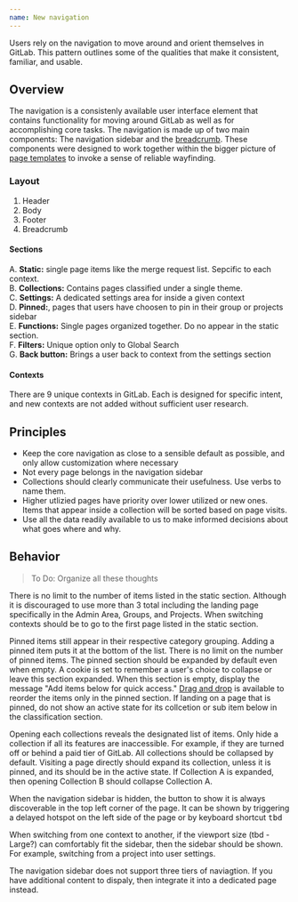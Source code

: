 ```yaml
---
name: New navigation
---
```


Users rely on the navigation to move around and orient themselves in GitLab. This pattern outlines some of the qualities that make it consistent, familiar, and usable.

## Overview

The navigation is a consistenly available user interface element that contains functionality for moving around GitLab as well as for accomplishing core tasks. The navigation is made up of two main components: The navigation sidebar and the [breadcrumb](/components/breadcrumb.md). These components were designed to work together within the bigger picture of [page templates](https://gitlab.com/gitlab-org/gitlab-services/design.gitlab.com/-/issues/1556) to invoke a sense of reliable wayfinding. 

### Layout

<figure-img alt="Navigation layout" label="A layout of the navigation structure" src="/img/navigation.svg"></figure-img>

1. Header
1. Body
1. Footer
1. Breadcrumb

#### Sections

A. **Static:** single page items like the merge request list. Sepcific to each context. <br>
B. **Collections:** Contains pages classified under a single theme. <br>
C. **Settings:** A dedicated settings area for inside a given context <br>
D. **Pinned:**, pages that users have choosen to pin in their group or projects sidebar <br>
E. **Functions:** Single pages organized together. Do no appear in the static section. <br>
F. **Filters:** Unique option only to Global Search <br>
G. **Back button:** Brings a user back to context from the settings section <br>

#### Contexts

There are 9 unique contexts in GitLab. Each is designed for specific intent, and new contexts are not added without sufficient user research. 

<figure-img alt="Admin Area layout" label="Admin Area: (A) Static, (B) Collections, (C) Settings" src="/img/admin-area-context.svg"></figure-img>

<figure-img alt="Groups and Projects layout" label="Groups and Projects: (A) Static, (D) Pinned, (B) Collections, (C) Settings" src="/img/groups-and-projects-context.svg"></figure-img>

<figure-img alt="Settings layout for a group or project" label="Settings: (G) Back button, (A) Static, (E) Functions" src="/img/settings-context.svg"></figure-img>

<figure-img alt="Your work layout" label="A layout of the your work context" src="/img/your-work-context.svg"></figure-img>

<figure-img alt="Explore, Profiles, User settings layout" label="Your work: (A) Static, (E) Functions" src="/img/explore-profiles-user-settings-context.svg"></figure-img>

<figure-img alt="Global search layout" label="Global search: (A) Static, (F) Filters" src="/img/global-search-context.svg"></figure-img>

<figure-img alt="Help layout" label="Help: (A) Static, (E) Functions" src="/img/help-context.svg"></figure-img>

## Principles

- Keep the core navigation as close to a sensible default as possible, and only allow customization where necessary
- Not every page belongs in the navigation sidebar
- Collections should clearly communicate their usefulness. Use verbs to name them.
- Higher utlizied pages have priority over lower utilized or new ones. Items that appear inside a collection will be sorted based on page visits.
- Use all the data readily available to us to make informed decisions about what goes where and why.

## Behavior

> To Do: Organize all these thoughts

There is no limit to the number of items listed in the static section. Although it is discouraged to use more than 3 total including the landing page specifically in the Admin Area, Groups, and Projects. When switching contexts should be to go to the first page listed in the static section.

Pinned items still appear in their respective category grouping. Adding a pinned item puts it at the bottom of the list. There is no limit on the number of pinned items. The pinned section should be expanded by default even when empty. A cookie is set to remember a user's choice to collapse or leave this section expanded. When this section is empty, display the message "Add items below for quick access." [Drag and drop](https://design.gitlab.com/usability/drag-and-drop) is available to reorder the items only in the pinned section. If landing on a page that is pinned, do not show an active state for its collcetion or sub item below in the classification section.

Opening each collections reveals the designated list of items. Only hide a collection if all its features are inaccessible. For example, if they are turned off or behind a paid tier of GitLab. All collections should be collapsed by default. Visiting a page directly should expand its collection, unless it is pinned, and its  should be in the active state. If Collection A is expanded, then opening Collection B should collapse Collection A.

When the navigation sidebar is hidden, the button to show it is always discoverable in the top left corner of the page. It can be shown by triggering a delayed hotspot on the left side of the page or by keyboard shortcut <kbd>tbd</kbd>

When switching from one context to another, if the viewport size (tbd - Large?) can comfortably fit the sidebar, then the sidebar should be shown. For example, switching from a project into user settings. 

The navigation sidebar does not support three tiers of naviagtion. If you have additional content to dispaly, then integrate it into a dedicated page instead.





